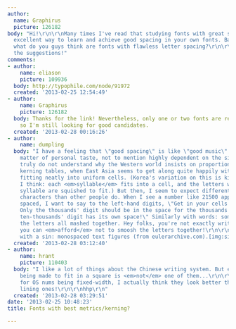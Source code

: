 ```yaml
---
author:
  name: Graphirus
  picture: 126182
body: "Hi!\r\n\r\nMany times I've read that studying fonts with great spacing is an
  excellent way to learn and achieve good spacing in your own fonts. Based on this,
  what do you guys think are fonts with flawless letter spacing?\r\n\r\nThanks for
  the suggestions!"
comments:
- author:
    name: eliason
    picture: 109936
  body: http://typophile.com/node/91972
  created: '2013-02-25 12:54:49'
- author:
    name: Graphirus
    picture: 126182
  body: Thanks for the link! Nevertheless, only one or two fonts are recommended,
    so I'm still looking for good candidates.
  created: '2013-02-28 00:16:26'
- author:
    name: dumpling
  body: "I have a feeling that \"good spacing\" is like \"good music\": largely a
    matter of personal taste, not to mention highly dependent on the situation.\r\n\r\nI
    truly do not understand why the Western world insists on proportional fonts and
    kerning tables, when East Asia seems to get along quite happily with its characters
    fitting neatly into uniform cells. (Korea's variation on this is kind of cool,
    I think: each <em>syllable</em> fits into a cell, and the letters within that
    syllable are squished to fit.) But then, I seem to expect different things of
    characters than other people do. When I see a number like 21500 appear proportionally
    spaced, I want to say to the left-hand digits, \"Get in your cells and stay there!
    Only the thousands' digit should be in the space for the thousands' digit! The
    ten-thousands' digit has its own space!\" Similarly with words: sometimes I see
    the letters all mashed together. Hey folks, you're not exactly writing on goatskin:
    you can <em>afford</em> not to smoosh the letters together!\r\n\r\nI leave you
    with a sin: monospaced text figures (from eulerarchive.com).[img:sites/default/files/old-images/euler_3874.png]"
  created: '2013-02-28 03:12:40'
- author:
    name: hrant
    picture: 110403
  body: "I like a lot of things about the Chinese writing system. But every symbol
    being made to fit in a square is <em>not</em> one of them...\r\n\r\nBTW: http://typophile.com/node/64079\r\n\r\nAs
    for OS nums being fixed-width, I actually think they look better that way than
    lining ones!\r\n\r\nhhp\r\n"
  created: '2013-02-28 03:29:51'
date: '2013-02-25 10:48:23'
title: Fonts with best metrics/kerning?

---
```

